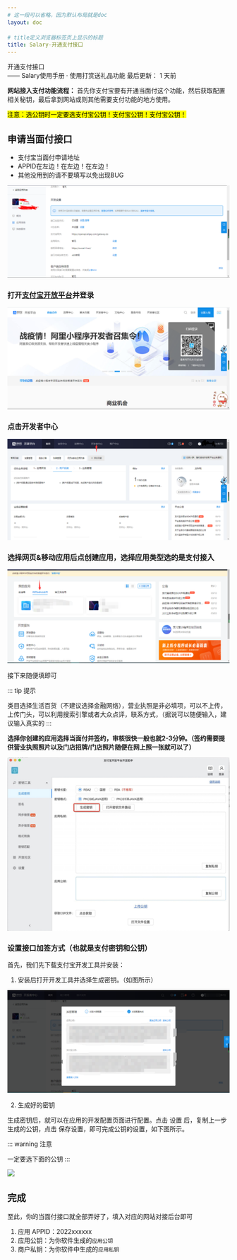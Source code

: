 ```yaml
---
# 这一段可以省略，因为默认布局就是doc
layout: doc

# title定义浏览器标签页上显示的标题
title: Salary-开通支付接口
---
```

<div class="title-wrapper">
   <div class="page-title">开通支付接口</div>
   <div class="post-title">—— Salary使用手册 · 使用打赏送礼品功能 
      <span class="lastModifyTime">
          <i class="fa-regular fa-clock"></i> 最后更新： 1 天前
      </span>
   </div>
</div>


**网站接入支付功能流程：** 首先你支付宝要有开通当面付这个功能，然后获取配置相关秘钥，最后拿到网站或则其他需要支付功能的地方使用。

<mark>注意：选公钥时一定要选支付宝公钥！支付宝公钥！支付宝公钥！</mark>

## 申请当面付接口

- 支付宝当面付申请地址
- APPID在左边！在左边！在左边！
- 其他没用到的请不要填写以免出现BUG

![](../../../assets//imgs/tip.jpeg)

### 打开[支付宝开放平台](https://open.alipay.com/)并登录

![](../../../assets//imgs/step-1.jpeg)

### 点击开发者中心

![](../../../assets//imgs/step-2.jpeg)

### 选择网页&移动应用后点创建应用，选择应用类型选的是支付接入

![](../../../assets//imgs/step-3.jpeg)

接下来随便填即可

::: tip 提示

类目选择生活百货（不建议选择金融网络），营业执照是非必填项，可以不上传，上传门头，可以利用搜索引擎或者大众点评，联系方式，（据说可以随便输入，建议输入真实的
:::

**选择你创建的应用选择当面付并签约，审核很快一般也就2-3分钟。（签约需要提供营业执照照片以及门店招牌/门店照片随便在网上照一张就可以了）**

![](../../../assets//imgs/step-4.jpeg)

### 设置接口加签方式（也就是支付密钥和公钥）

首先，我们先下载支付宝开发工具并安装：

1. 安装后打开开发工具并选择生成密钥。（如图所示）

![](../../../assets//imgs/step-5.jpeg)

2. 生成好的密钥

生成密钥后，就可以在应用的开发配置页面进行配置。点击 设置 后，复制上一步生成的公钥，点击 保存设置，即可完成公钥的设置，如下图所示。



::: warning 注意

一定要选下面的公钥
:::

![](https://oss.zibll.com/zibll.com/2020/04/2f14ebc265a6-1.png)

## 完成

至此，你的当面付接口就全部弄好了，填入对应的网站对接后台即可

1. 应用 APPID：2022xxxxxx
3. 应用公钥：为你软件生成的`应用公钥`
4. 商户私钥：为你软件中生成的`应用私钥`
